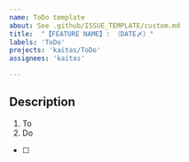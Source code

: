 ```yaml
---
name: ToDo template
about: See .github/ISSUE_TEMPLATE/custom.md
title:  "【FEATURE NAME】: （DATE〆）"
labels: 'ToDo'
projects: 'kaitas/ToDo'
assignees: 'kaitas'

---
```



## Description

1. To
2. Do

- [ ] 
